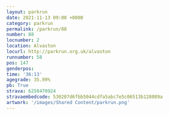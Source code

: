 ```yaml
---
layout: parkrun
date: 2021-11-13 09:00 +0000
category: parkrun
permalink: /parkrun/88
number: 88
locnumber: 2
location: Alvaston
locurl: http://parkrun.org.uk/alvaston
runnumber: 58
pos: 147
genderpos: 
time: '36:13'
agegrade: 35.99%
pb: True
strava: 6250470924
stravaembedcode: 530207d6fbb5044cdfa5abc7e5c06513b128089a
artwork: '/images/Shared Content/parkrun.png'
---
```

